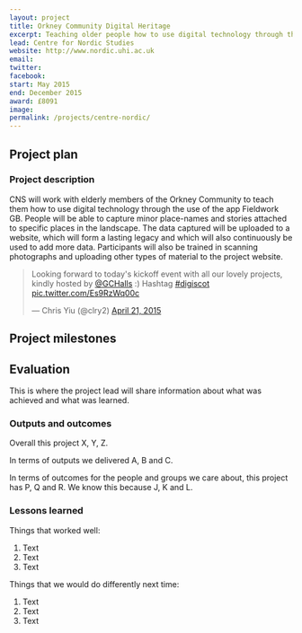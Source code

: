 ```yaml
---
layout: project
title: Orkney Community Digital Heritage 
excerpt: Teaching older people how to use digital technology through the app Fieldwork GB
lead: Centre for Nordic Studies
website: http://www.nordic.uhi.ac.uk
email: 
twitter: 
facebook: 
start: May 2015
end: December 2015 
award: £8091
image:
permalink: /projects/centre-nordic/ 
---
```


## Project plan

### Project description

CNS will work with elderly members of the Orkney Community to teach them how to use digital technology through the use of the app Fieldwork GB. People will be able to capture minor place-names and stories attached to specific places in the landscape. The data captured will be uploaded to a website, which will form a lasting legacy and which will also continuously be used to add more data. Participants will also be trained in scanning photographs and uploading other types of material to the project website.

<blockquote class="twitter-tweet" lang="en"><p>Looking forward to today&#39;s kickoff event with all our lovely projects, kindly hosted by <a href="https://twitter.com/GCHalls">@GCHalls</a> :) Hashtag <a href="https://twitter.com/hashtag/digiscot?src=hash">#digiscot</a> <a href="http://t.co/Es9RzWq00c">pic.twitter.com/Es9RzWq00c</a></p>&mdash; Chris Yiu (@clry2) <a href="https://twitter.com/clry2/status/590445028687872000">April 21, 2015</a></blockquote>
<script async src="//platform.twitter.com/widgets.js" charset="utf-8"></script>


## Project milestones



## Evaluation

This is where the project lead will share information about what was achieved and what was learned.

### Outputs and outcomes

Overall this project X, Y, Z.

In terms of outputs we delivered A, B and C.

In terms of outcomes for the people and groups we care about, this project has P, Q and R. We know this because J, K and L.

### Lessons learned

Things that worked well:

1. Text
2. Text
3. Text

Things that we would do differently next time:

1. Text
2. Text
3. Text
